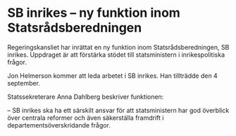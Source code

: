# SB inrikes – ny funktion inom Statsrådsberedningen

Regeringskansliet har inrättat en ny funktion inom Statsrådsberedningen, SB inrikes. Uppdraget är att förstärka stödet till statsministern i inrikespolitiska frågor.

Jon Helmerson kommer att leda arbetet i SB inrikes. Han tillträdde den 4 september.

Statssekreterare Anna Dahlberg beskriver funktionen:

– SB inrikes ska ha ett särskilt ansvar för att statsministern har god överblick över centrala reformer och även säkerställa framdrift i departementsöverskridande frågor.
